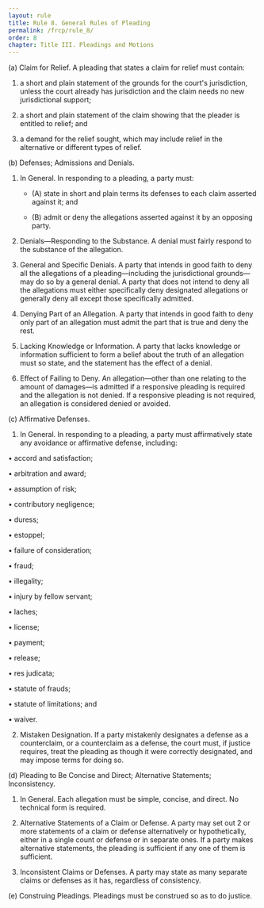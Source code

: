 ```yaml
---
layout: rule
title: Rule 8. General Rules of Pleading
permalink: /frcp/rule_8/
order: 8
chapter: Title III. Pleadings and Motions
---
```


(a) Claim for Relief. A pleading that states a claim for relief must contain:


1. a short and plain statement of the grounds for the court's jurisdiction, unless the court already has jurisdiction and the claim needs no new jurisdictional support;


2. a short and plain statement of the claim showing that the pleader is entitled to relief; and


3. a demand for the relief sought, which may include relief in the alternative or different types of relief.


(b) Defenses; Admissions and Denials.


1. In General. In responding to a pleading, a party must:


    - (A) state in short and plain terms its defenses to each claim asserted against it; and


    - (B) admit or deny the allegations asserted against it by an opposing party.


2. Denials—Responding to the Substance. A denial must fairly respond to the substance of the allegation.


3. General and Specific Denials. A party that intends in good faith to deny all the allegations of a pleading—including the jurisdictional grounds—may do so by a general denial. A party that does not intend to deny all the allegations must either specifically deny designated allegations or generally deny all except those specifically admitted.


4. Denying Part of an Allegation. A party that intends in good faith to deny only part of an allegation must admit the part that is true and deny the rest.


5. Lacking Knowledge or Information. A party that lacks knowledge or information sufficient to form a belief about the truth of an allegation must so state, and the statement has the effect of a denial.


6. Effect of Failing to Deny. An allegation—other than one relating to the amount of damages—is admitted if a responsive pleading is required and the allegation is not denied. If a responsive pleading is not required, an allegation is considered denied or avoided.


(c) Affirmative Defenses.


1. In General. In responding to a pleading, a party must affirmatively state any avoidance or affirmative defense, including:


• accord and satisfaction;


• arbitration and award;


• assumption of risk;


• contributory negligence;


• duress;


• estoppel;


• failure of consideration;


• fraud;


• illegality;


• injury by fellow servant;


• laches;


• license;


• payment;


• release;


• res judicata;


• statute of frauds;


• statute of limitations; and


• waiver.


2. Mistaken Designation. If a party mistakenly designates a defense as a counterclaim, or a counterclaim as a defense, the court must, if justice requires, treat the pleading as though it were correctly designated, and may impose terms for doing so.


(d) Pleading to Be Concise and Direct; Alternative Statements; Inconsistency.


1. In General. Each allegation must be simple, concise, and direct. No technical form is required.


2. Alternative Statements of a Claim or Defense. A party may set out 2 or more statements of a claim or defense alternatively or hypothetically, either in a single count or defense or in separate ones. If a party makes alternative statements, the pleading is sufficient if any one of them is sufficient.


3. Inconsistent Claims or Defenses. A party may state as many separate claims or defenses as it has, regardless of consistency.


(e) Construing Pleadings. Pleadings must be construed so as to do justice.
